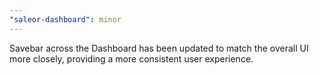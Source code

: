 ```yaml
---
"saleor-dashboard": minor
---
```


Savebar across the Dashboard has been updated to match the overall UI more closely, providing a more consistent user experience.
